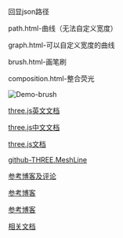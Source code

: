
回显json路径

path.html-曲线（无法自定义宽度）

graph.html-可以自定义宽度的曲线

brush.html-画笔刷

composition.html-整合荧光

![Demo-brush](./assets/brush-1.jpg)

[three.js英文文档](https://threejs.org/)

[three.js中文文档](http://www.webgl3d.cn/Three.js/)

[three.js文档](http://www.yanhuangxueyuan.com/threejs/docs/index.html#api/zh/materials/MeshBasicMaterial.wireframeLinewidth)

[github-THREE.MeshLine](https://github.com/spite/THREE.MeshLine)

[参考博客及评论](https://blog.csdn.net/u014529917/article/details/98986816)

[参考博客](https://www.freesion.com/article/3567885104/)

[参考博客](https://blog.csdn.net/qq_41741576/article/details/102392914)

[相关文档](http://www.dwenzhao.cn/profession/netbuild/html5three.html)
